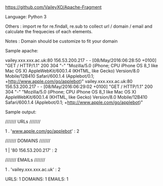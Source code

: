 https://github.com/VaileyXO/Apache-Fragment

Language: Python 3

Others  : import re for re.findall, re.sub to collect url / domain / email and calculate the frequecies of each elements.

Notes   : Domain should be customize to fit your domain

Sample apache: 

vailey.xxx.xxx.ac.uk:80 156.53.200.217 - - [08/May/2016:06:28:50 +0100] "GET / HTTP/1.1" 200 304 "-" "Mozilla/5.0 (iPhone; CPU iPhone OS 8_1 like Mac OS X) AppleWebKit/600.1.4 (KHTML, like Gecko) Version/8.0 Mobile/12B410 Safari/600.1.4 (Applebot/0.1; +http://www.apple.com/go/applebot)"
vailey.xxx.xxx.ac.uk:80 156.53.200.217 - - [08/May/2016:06:29:02 +0100] "GET / HTTP/1.1" 200 304 "-" "Mozilla/5.0 (iPhone; CPU iPhone OS 8_1 like Mac OS X) AppleWebKit/600.1.4 (KHTML, like Gecko) Version/8.0 Mobile/12B410 Safari/600.1.4 (Applebot/0.1; +http://www.apple.com/go/applebot)"

Sample output:

/////// URLs    ///////

1 .      'www.apple.com/go/applebot' : 2


/////// DOMAINS ///////

1 |      '80 156.53.200.217' : 2

/////// EMAILs  ///////

1 .      'vailey.xxx.xxx.ac.uk' : 2


URLS:  1        DOMAINS:  1     EMAILS:  1

